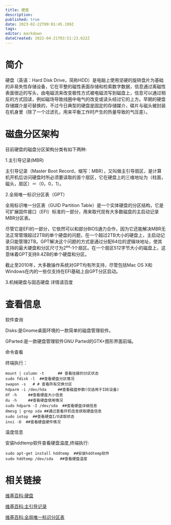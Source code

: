 ```yaml
---
title: 硬盘
description: 
published: true
date: 2023-02-22T09:01:45.199Z
tags: 
editor: markdown
dateCreated: 2022-04-21T03:51:23.622Z
---
```


# 简介

硬盘（英语：Hard Disk Drive，简称HDD）是电脑上使用坚硬的旋转盘片为基础的非易失性存储设备，它在平整的磁性表面存储和检索数字数据，信息通过离磁性表面很近的写头，由电磁流来改变极性方式被电磁流写到磁盘上，信息可以通过相反的方式回读，例如磁场导致线圈中电气的改变或读头经过它的上方。早期的硬盘存储媒介是可替换的，不过今日典型的硬盘是固定的存储媒介，碟片与磁头被封装在机身里（除了一个过滤孔，用来平衡工作时产生的热量导致的气压差）。

# 磁盘分区架构

目前硬盘的磁盘分区架构分类有如下两种:

1.主引导记录(MBR)

主引导记录（Master Boot Record，缩写：MBR），又叫做主引导扇区，是计算机开机后访问硬盘时所必须要读取的首个扇区，它在硬盘上的三维地址为（柱面，磁头，扇区）＝（0，0，1）。

2.全局唯一标识分区表（GPT）

全局标识唯一分区表（GUID Partition Table）是一个实体硬盘的分区结构，它是可扩展固件接口（EFI）标准的一部分，用来取代现有大多数磁盘的主启动记录MBR分区表。

尽管它是EFI的一部分，它依然可以和部分BIOS通力合作，因为它还能解决MBR无法正常管理超过2TB的单个硬盘的问题，在一个超过2TB大小的硬盘上，主启动记录只能管理2TB。GPT解决这个问题的方式是通过分配64位的逻辑块地址，使其支持的最大硬盘和分区尺寸为2⁶⁴-1个扇区。在一个扇区512字节大小的磁盘上，这意味着GPT支持9.4ZB的单个硬盘和分区。

截止至2010年，大多数操作系统对GPT均有所支持，尽管包括Mac OS X和Windows在内的一些仅支持在EFI基础上自GPT分区启动。

3.机械硬盘与固态硬盘 详情请百度

# 查看信息

软件查询

Disks:是Gnome桌面环境的一款简单的磁盘管理软件。

GParted:是一款硬盘管理软件GNU Parted的GTK+图形界面前端。

命令查看

终端执行：

    mount | column -t      ## 查看挂接的分区状态
    sudo fdisk -l  ##查看硬盘分区情况
    swapon -s   # # 查看所有交换分区
    hdparm -i /dev/hda     ##查看磁盘参数(仅适用于IDE设备)
    df -h     ##查看硬盘大小信息
    du -h     ##查看硬盘使用情况
    sudo hdparm -I /dev/sda  ##查看硬盘详细信息
    dmesg | grep sda ##通过查看开机信息获取硬盘信息
    sudo iotop  ##查看硬盘I/O读取状态
    inxi -D  ##查看硬盘硬件情况

温度信息

安装hddtemp软件查看硬盘温度,终端执行:

    sudo apt-get install hddtemp  ##安装hddtemp软件
    sudo hddtemp /dev/sda   ##查看硬盘温度

# 相关链接
[维基百科:硬盘](http://zh.wikipedia.org/wiki/%E7%A1%AC%E7%A2%9F)

[维基百科:主引导记录](http://zh.wikipedia.org/wiki/MBR)

[维基百科:全局唯一标识分区表](http://zh.wikipedia.org/wiki/GUID)